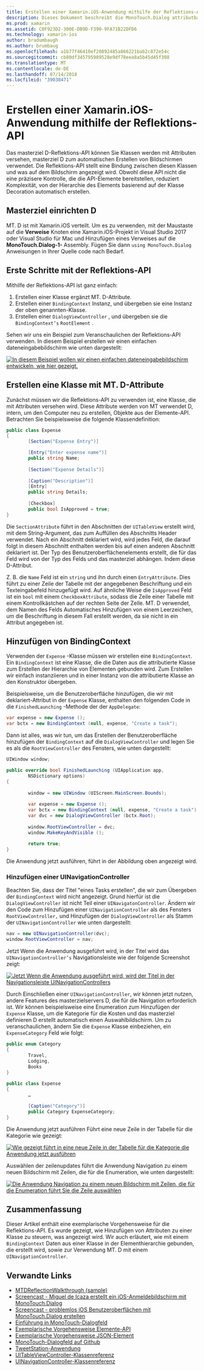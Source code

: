 ```yaml
---
title: Erstellen einer Xamarin.iOS-Anwendung mithilfe der Reflektions-API
description: Dieses Dokument beschreibt die MonoTouch.Dialog attributbasierte Reflection-API-Benutzeroberfläche auf Basis von Klassen, die mit Attributen versehen wird erstellt.
ms.prod: xamarin
ms.assetid: C0F923D2-300E-DB9D-F390-9FA71B22DFD6
ms.technology: xamarin-ios
author: bradumbaugh
ms.author: brumbaug
ms.openlocfilehash: a1b77f46410ef20892485a866221bab2c872e54c
ms.sourcegitcommit: cb80df345795989528e9df78eea8a5b45d45f308
ms.translationtype: MT
ms.contentlocale: de-DE
ms.lasthandoff: 07/14/2018
ms.locfileid: "39038471"
---
```

# <a name="creating-a-xamarinios-application-using-the-reflection-api"></a>Erstellen einer Xamarin.iOS-Anwendung mithilfe der Reflektions-API

Das masterziel D-Reflektions-API können Sie Klassen werden mit Attributen versehen, masterziel D zum automatischen Erstellen von Bildschirmen verwendet. Die Reflektions-API stellt eine Bindung zwischen diesen Klassen und was auf dem Bildschirm angezeigt wird. Obwohl diese API nicht die eine präzisere Kontrolle, die die API-Elemente bereitstellen, reduziert Komplexität, von der Hierarchie des Elements basierend auf der Klasse Decoration automatisch erstellen.

## <a name="setting-up-mtd"></a>Masterziel einrichten D

MT. D ist mit Xamarin.iOS verteilt. Um es zu verwenden, mit der Maustaste auf die **Verweise** Knoten eine Xamarin.iOS-Projekt in Visual Studio 2017 oder Visual Studio für Mac und Hinzufügen eines Verweises auf die **MonoTouch.Dialog-1-** Assembly. Fügen Sie dann `using MonoTouch.Dialog` Anweisungen in Ihrer Quelle code nach Bedarf.

## <a name="getting-started-with-the-reflection-api"></a>Erste Schritte mit der Reflektions-API

Mithilfe der Reflektions-API ist ganz einfach:

1.  Erstellen einer Klasse ergänzt MT. D-Attribute.
1.  Erstellen einer `BindingContext` Instanz, und übergeben sie eine Instanz der oben genannten-Klasse. 
1.  Erstellen einer `DialogViewController` , und übergeben sie die `BindingContext’s` `RootElement` . 


Sehen wir uns ein Beispiel zum Veranschaulichen der Reflektions-API verwenden. In diesem Beispiel erstellen wir einen einfachen dateneingabebildschirm wie unten dargestellt:

 [![](reflection-api-walkthrough-images/01-expense-entry.png "In diesem Beispiel wollen wir einen einfachen dateneingabebildschirm entwickeln, wie hier gezeigt.")](reflection-api-walkthrough-images/01-expense-entry.png#lightbox)

## <a name="creating-a-class-with-mtd-attributes"></a>Erstellen eine Klasse mit MT. D-Attribute

Zunächst müssen wir die Reflektions-API zu verwenden ist, eine Klasse, die mit Attributen versehen wird. Diese Attribute werden von MT verwendet D, intern, um den Computer neu zu erstellen, Objekte aus der Elemente-API. Betrachten Sie beispielsweise die folgende Klassendefinition:

```csharp
public class Expense
{
        [Section("Expense Entry")]

        [Entry("Enter expense name")]
        public string Name;
        
        [Section("Expense Details")]
  
        [Caption("Description")]
        [Entry]
        public string Details;
        
        [Checkbox]
        public bool IsApproved = true;
}
```

Die `SectionAttribute` führt in den Abschnitten der `UITableView` erstellt wird, mit dem String-Argument, das zum Auffüllen des Abschnitts Header verwendet. Nach ein Abschnitt deklariert wird, wird jedes Feld, die darauf folgt in diesem Abschnitt enthalten werden bis auf einen anderen Abschnitt deklariert ist.
Der Typ des Benutzeroberflächenelements erstellt, die für das Feld wird von der Typ des Felds und das masterziel abhängen. Indem diese D-Attribut.

Z. B. die `Name` Feld ist ein `string` und ihn durch einen `EntryAttribute`. Dies führt zu einer Zeile der Tabelle mit der angegebenen Beschriftung und ein Texteingabefeld hinzugefügt wird. Auf ähnliche Weise die `IsApproved` Feld ist ein `bool` mit einem `CheckboxAttribute`, sodass die Zeile einer Tabelle mit einem Kontrollkästchen auf der rechten Seite der Zelle. MT. D verwendet, dem Namen des Felds Automatisches Hinzufügen von einem Leerzeichen, um die Beschriftung in diesem Fall erstellt werden, da sie nicht in ein Attribut angegeben ist.

## <a name="adding-the-bindingcontext"></a>Hinzufügen von BindingContext

Verwenden der `Expense` -Klasse müssen wir erstellen eine `BindingContext`. Ein `BindingContext` ist eine Klasse, die die Daten aus die attributierte Klasse zum Erstellen der Hierarchie von Elementen gebunden wird. Zum Erstellen wir einfach instanziieren und in einer Instanz von die attributierte Klasse an den Konstruktor übergeben.

Beispielsweise, um die Benutzeroberfläche hinzufügen, die wir mit deklariert-Attribut in der `Expense` Klasse, enthalten den folgenden Code in die `FinishedLaunching` -Methode der der `AppDelegate`:

```csharp
var expense = new Expense ();
var bctx = new BindingContext (null, expense, "Create a task");
```

Dann ist alles, was wir tun, um das Erstellen der Benutzeroberfläche hinzufügen der `BindingContext` auf die `DialogViewController` und legen Sie es als die `RootViewController` des Fensters, wie unten dargestellt:

```csharp
UIWindow window;

public override bool FinishedLaunching (UIApplication app, 
        NSDictionary options)
{
   
        window = new UIWindow (UIScreen.MainScreen.Bounds);
            
        var expense = new Expense ();
        var bctx = new BindingContext (null, expense, "Create a task");
        var dvc = new DialogViewController (bctx.Root);
            
        window.RootViewController = dvc;
        window.MakeKeyAndVisible ();
            
        return true;
}
```

Die Anwendung jetzt ausführen, führt in der Abbildung oben angezeigt wird.

### <a name="adding-a-uinavigationcontroller"></a>Hinzufügen einer UINavigationController

Beachten Sie, dass der Titel "eines Tasks erstellen", die wir zum Übergeben der `BindingContext` wird nicht angezeigt. Grund hierfür ist die `DialogViewController` ist nicht Teil einer `UINavigatonController`. Ändern wir den Code zum Hinzufügen einer `UINavigationController` als des Fensters `RootViewController,` und Hinzufügen der `DialogViewController` als Stamm der `UINavigationController` wie unten dargestellt:

```csharp
nav = new UINavigationController(dvc);
window.RootViewController = nav;
```

Jetzt Wenn die Anwendung ausgeführt wird, in der Titel wird das `UINavigationController’s` Navigationsleiste wie der folgende Screenshot zeigt:

 [![](reflection-api-walkthrough-images/02-create-task.png "Jetzt Wenn die Anwendung ausgeführt wird, wird der Titel in der Navigationsleiste UINavigationControllers")](reflection-api-walkthrough-images/02-create-task.png#lightbox)

Durch Einschließen einer `UINavigationController`, wir können jetzt nutzen, andere Features des masterzielservers D, die für die Navigation erforderlich ist. Wir können beispielsweise eine Enumeration zum Hinzufügen der `Expense` Klasse, um die Kategorie für die Kosten und das masterziel definieren D erstellt automatisch einen Auswahlbildschirm. Um zu veranschaulichen, ändern Sie die `Expense` Klasse einbeziehen, ein `ExpenseCategory` Feld wie folgt:

```csharp
public enum Category
{
        Travel,
        Lodging,
        Books
}
        
public class Expense
{
        …

        [Caption("Category")]
        public Category ExpenseCategory;
}
```

Die Anwendung jetzt ausführen Führt eine neue Zeile in der Tabelle für die Kategorie wie gezeigt:

 [![](reflection-api-walkthrough-images/03-set-details.png "Wie gezeigt führt in eine neue Zeile in der Tabelle für die Kategorie die Anwendung jetzt ausführen")](reflection-api-walkthrough-images/03-set-details.png#lightbox)

Auswählen der zeilenupdates führt die Anwendung Navigation zu einem neuen Bildschirm mit Zeilen, die für die Enumeration, wie unten dargestellt:

 [![](reflection-api-walkthrough-images/04-set-category.png "Die Anwendung Navigation zu einem neuen Bildschirm mit Zeilen, die für die Enumeration führt Sie die Zeile auswählen")](reflection-api-walkthrough-images/04-set-category.png#lightbox)

 <a name="Summary" />


## <a name="summary"></a>Zusammenfassung

Dieser Artikel enthält eine exemplarische Vorgehensweise für die Reflektions-API. Es wurde gezeigt, wie Hinzufügen von Attributen zu einer Klasse zu steuern, was angezeigt wird. Wir auch erläutert, wie mit einem `BindingContext` Daten aus einer Klasse in der Elementhierarchie gebunden, die erstellt wird, sowie zur Verwendung MT. D mit einem `UINavigationController`.


## <a name="related-links"></a>Verwandte Links

- [MTDReflectionWalkthrough (sample)](https://developer.xamarin.com/samples/MTDReflectionWalkthrough/)
- [Screencast - Miguel de Icaza erstellt ein iOS-Anmeldebildschirm mit MonoTouch.Dialog](http://youtu.be/3butqB1EG0c)
- [Screencast - problemlos iOS Benutzeroberflächen mit MonoTouch.Dialog erstellen](http://youtu.be/j7OC5r8ZkYg)
- [Einführung in MonoTouch-Dialogfeld](~/ios/user-interface/monotouch.dialog/index.md)
- [Exemplarische Vorgehensweise Elemente-API](~/ios/user-interface/monotouch.dialog/elements-api-walkthrough.md)
- [Exemplarische Vorgehensweise JSON-Element](~/ios/user-interface/monotouch.dialog/monotouch.dialog-json-markup.md)
- [MonoTouch-Dialogfeld auf Github](https://github.com/migueldeicaza/MonoTouch.Dialog)
- [TweetStation-Anwendung](https://github.com/migueldeicaza/TweetStation)
- [UITableViewController-Klassenreferenz](http://developer.apple.com/library/ios/#DOCUMENTATION/UIKit/Reference/UITableViewController_Class/Reference/Reference.html)
- [UINavigationController-Klassenreferenz](http://developer.apple.com/library/ios/#documentation/UIKit/Reference/UINavigationController_Class/Reference/Reference.html)
